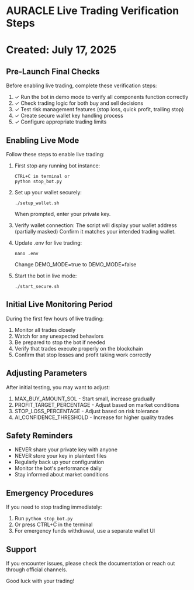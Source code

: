 # AURACLE Live Trading Verification Steps
# Created: July 17, 2025

## Pre-Launch Final Checks

Before enabling live trading, complete these verification steps:

1. ✓ Run the bot in demo mode to verify all components function correctly
2. ✓ Check trading logic for both buy and sell decisions
3. ✓ Test risk management features (stop loss, quick profit, trailing stop)
4. ✓ Create secure wallet key handling process
5. ✓ Configure appropriate trading limits

## Enabling Live Mode

Follow these steps to enable live trading:

1. First stop any running bot instance:
   ```
   CTRL+C in terminal or
   python stop_bot.py
   ```

2. Set up your wallet securely:
   ```
   ./setup_wallet.sh
   ```
   When prompted, enter your private key.

3. Verify wallet connection:
   The script will display your wallet address (partially masked)
   Confirm it matches your intended trading wallet.

4. Update .env for live trading:
   ```
   nano .env
   ```
   Change DEMO_MODE=true to DEMO_MODE=false

5. Start the bot in live mode:
   ```
   ./start_secure.sh
   ```

## Initial Live Monitoring Period

During the first few hours of live trading:

1. Monitor all trades closely
2. Watch for any unexpected behaviors
3. Be prepared to stop the bot if needed
4. Verify that trades execute properly on the blockchain
5. Confirm that stop losses and profit taking work correctly

## Adjusting Parameters

After initial testing, you may want to adjust:

1. MAX_BUY_AMOUNT_SOL - Start small, increase gradually
2. PROFIT_TARGET_PERCENTAGE - Adjust based on market conditions
3. STOP_LOSS_PERCENTAGE - Adjust based on risk tolerance
4. AI_CONFIDENCE_THRESHOLD - Increase for higher quality trades

## Safety Reminders

- NEVER share your private key with anyone
- NEVER store your key in plaintext files
- Regularly back up your configuration
- Monitor the bot's performance daily
- Stay informed about market conditions

## Emergency Procedures

If you need to stop trading immediately:

1. Run `python stop_bot.py`
2. Or press CTRL+C in the terminal
3. For emergency funds withdrawal, use a separate wallet UI

## Support

If you encounter issues, please check the documentation or reach out through official channels.

Good luck with your trading!

